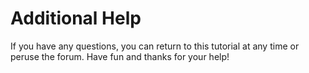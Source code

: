 # Additional Help  

If you have any questions, you can return to this tutorial at any time or peruse the forum. Have fun and thanks for your help!  
